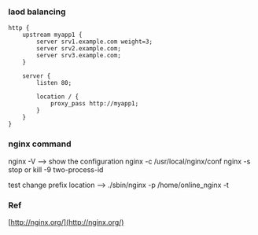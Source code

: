 
### laod balancing
```
http {
    upstream myapp1 {
        server srv1.example.com weight=3;
        server srv2.example.com;
        server srv3.example.com;
    }

    server {
        listen 80;

        location / {
            proxy_pass http://myapp1;
        }
    }
}
```

### nginx command
nginx -V  --> show the configuration
nginx -c /usr/local/nginx/conf 
nginx -s stop or kill -9 two-process-id

test change prefix location --> ./sbin/nginx -p /home/online_nginx -t 


### Ref
[http://nginx.org/](http://nginx.org/)  
